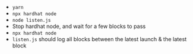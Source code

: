 - `yarn`
- `npx hardhat node`
- `node listen.js`
- Stop hardhat node, and wait for a few blocks to pass
- `npx hardhat node`
- `listen.js` should log all blocks between the latest launch & the latest block